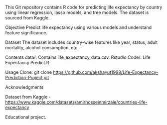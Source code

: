 This Git repository contains R code for predicting life expectancy by country using linear regression, lasso models, and tree models. The dataset is sourced from Kaggle.

Objective
Predict life expectancy using various models and understand feature significance.

Dataset
The dataset includes country-wise features like year, status, adult mortality, alcohol consumption, etc.

Contents
data/: Contains life_expectancy_data.csv.
Rstudio Code/: Life Expectancy Predict.R

Usage
Clone: git clone https://github.com/akshayut1998/Life-Expectancy-Prediction-Project.git

Acknowledgments

Dataset from Kaggle -  https://www.kaggle.com/datasets/amirhosseinmirzaie/countries-life-expectancy

Educational project.

